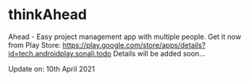 # thinkAhead
Ahead - Easy project management app with multiple people. Get it now from Play Store: https://play.google.com/store/apps/details?id=tech.androidplay.sonali.todo
Details will be added soon...

Update on: 10th April 2021
